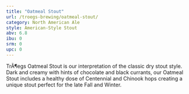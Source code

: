```yaml
---
title: "Oatmeal Stout"
url: /troegs-brewing/oatmeal-stout/
category: North American Ale
style: American-Style Stout
abv: 6.8
ibu: 0
srm: 0
upc: 0
---
```

TrÃ¶egs Oatmeal Stout is our interpretation of the classic dry stout style. Dark and creamy with hints of chocolate and black currants, our Oatmeal Stout includes a healthy dose of Centennial and Chinook hops creating a unique stout perfect for the late Fall and Winter.
